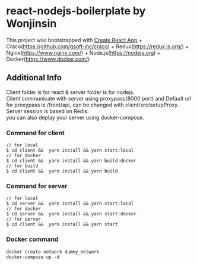 # react-nodejs-boilerplate by Wonjinsin 

This project was bootstrapped with [Create React App](https://github.com/facebook/create-react-app) + Craco(https://github.com/gsoft-inc/craco) + Redux(https://redux.js.org/) + Nginx(https://www.nginx.com/) + Node.js(https://nodejs.org) + Docker(https://www.docker.com/)

## Additional Info

Client folder is for react & server folder is for nodejs.<br />
Client communicate with server using proxypass(8000 port) and Default url for proxypass is /front/api, can be changed with client/src/setupProxy.<br />
Server session is based on Redis.<br />
you can also deplay your server using docker-compose.

### Command for client
```
// for local
$ cd client &&  yarn install && yarn start:local
// for docker
$ cd client &&  yarn install && yarn build:docker
// for build
$ cd client &&  yarn install && yarn build
```

### Command for server
```
// for local
$ cd server &&  yarn install && yarn start:local
// for docker
$ cd server &&  yarn install && yarn start:docker
// for server 
$ cd client &&  yarn install && yarn start
```

### Docker command
```
docker create network dummy_network
docker-compose up -d
```
